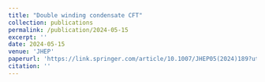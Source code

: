 ```yaml
---
title: "Double winding condensate CFT"
collection: publications
permalink: /publication/2024-05-15
excerpt: ''
date: 2024-05-15
venue: 'JHEP'
paperurl: 'https://link.springer.com/article/10.1007/JHEP05(2024)189?utm_source=rct_congratemailt&utm_medium=email&utm_campaign=oa_20240516&utm_content=10.1007/JHEP05(2024)189'
citation: ''
---
```

